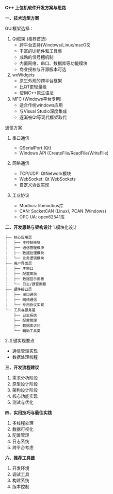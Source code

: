 **C++ 上位机软件开发方案与思路**

**一、技术选型方案**

GUI框架选择：
1. Qt框架 (推荐首选)
    - 跨平台支持(Windows/Linux/macOS)
    - 丰富的UI组件和工具集
    - 成熟的信号槽机制
    - 内置网络、串口、数据库等功能模块
    - 商业授权与开源版本可选
2. wxWidgets
    - 原生外观的跨平台框架
    - 比QT更轻量级
    - 使用C++原生语法
3. MFC (Windows平台专用)
    - 适合传统windows应用
    - 与Visual Studio深度集成
    - 逐渐被Qt等现代框架取代

通信方案
1. 串口通信
    - QSerialPort (Qt)
    - Windows API (CreateFile/ReadFile/WriteFile)
2. 网络通信
    - TCP/UDP: QtNetwork模块
    - WebSocket: Qt WebSockets
    - 自定义协议实现
  
3. 工业协议
    - Modbus: libmodbus库
    - CAN: SocketCAN (Linux), PCAN (Windows)
    - OPC UA: open62541库
  
**二、开发思路与架构设计**
1.模块化设计
```
├── 核心应用层
│   ├── 主控制模块
│   ├── 通信管理模块
│   ├── 数据处理模块
│   └── 业务逻辑模块
├── 用户界面层
│   ├── 主窗口
│   ├── 配置面板
│   ├── 数据显示面板
│   └── 日志/报警面板
├── 硬件接口层
│   ├── 串口通信
│   ├── 网络通信
│   └── 专用协议实现
└── 工具与服务层
    ├── 日志系统
    ├── 配置管理
    ├── 数据库访问
    └── 辅助工具类
```

2.关键实现要点
- 通信管理实现
- 数据处理线程

**三、开发流程建议**
1. 需求分析阶段
2. 原型设计阶段
3. 架构设计阶段
4. 核心功能实现
5. 测试与优化

**四、实用技巧与最佳实践**
1. 多线程处理
2. 数据可视化
3. 配置管理
4. 日志系统
5. 跨平台考虑

**六、推荐工具链**
1. 开发环境
2. 调试工具
3. 构建系统
4. 版本控制








